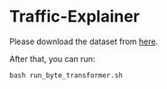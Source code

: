 # Traffic-Explainer

Please download the dataset from [here](https://drive.google.com/file/d/1Pi4FOzUXbLNJ-OeG0a4yKAk6bG3nIw1y/view?usp=sharing).

After that, you can run:
```
bash run_byte_transformer.sh
```
